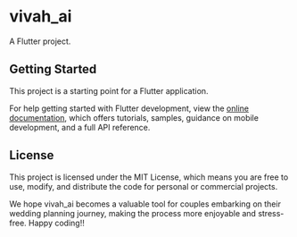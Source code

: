 # vivah_ai

A Flutter project.

## Getting Started

This project is a starting point for a Flutter application.

For help getting started with Flutter development, view the
[online documentation](https://docs.flutter.dev/), which offers tutorials,
samples, guidance on mobile development, and a full API reference.

## License 
This project is licensed under the MIT License, which means you are free to use, modify, and distribute the code for personal or commercial projects.

We hope vivah_ai becomes a valuable tool for couples embarking on their wedding planning journey, making the process more enjoyable and stress-free. Happy coding!!
